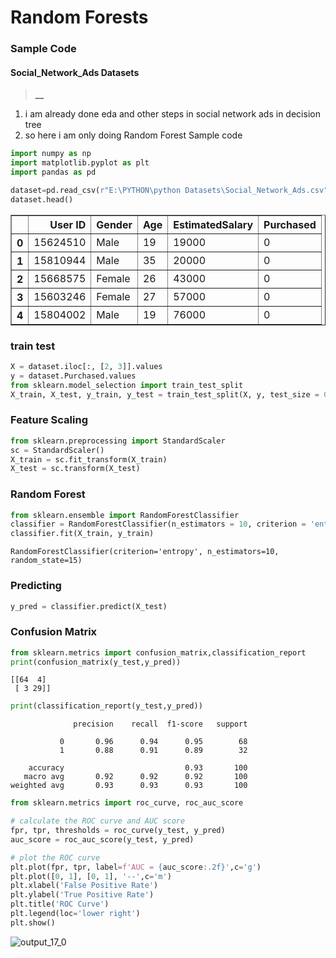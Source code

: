 
# Random Forests

### Sample Code

#### Social_Network_Ads Datasets

> **__**

1. i am already done eda and other steps in social network ads in decision tree
2. so here i am only doing Random Forest Sample code


```python
import numpy as np
import matplotlib.pyplot as plt
import pandas as pd
```


```python
dataset=pd.read_csv(r"E:\PYTHON\python Datasets\Social_Network_Ads.csv")
dataset.head()
```




<div>
<style scoped>
    .dataframe tbody tr th:only-of-type {
        vertical-align: middle;
    }

    .dataframe tbody tr th {
        vertical-align: top;
    }

    .dataframe thead th {
        text-align: right;
    }
</style>
<table border="1" class="dataframe">
  <thead>
    <tr style="text-align: right;">
      <th></th>
      <th>User ID</th>
      <th>Gender</th>
      <th>Age</th>
      <th>EstimatedSalary</th>
      <th>Purchased</th>
    </tr>
  </thead>
  <tbody>
    <tr>
      <th>0</th>
      <td>15624510</td>
      <td>Male</td>
      <td>19</td>
      <td>19000</td>
      <td>0</td>
    </tr>
    <tr>
      <th>1</th>
      <td>15810944</td>
      <td>Male</td>
      <td>35</td>
      <td>20000</td>
      <td>0</td>
    </tr>
    <tr>
      <th>2</th>
      <td>15668575</td>
      <td>Female</td>
      <td>26</td>
      <td>43000</td>
      <td>0</td>
    </tr>
    <tr>
      <th>3</th>
      <td>15603246</td>
      <td>Female</td>
      <td>27</td>
      <td>57000</td>
      <td>0</td>
    </tr>
    <tr>
      <th>4</th>
      <td>15804002</td>
      <td>Male</td>
      <td>19</td>
      <td>76000</td>
      <td>0</td>
    </tr>
  </tbody>
</table>
</div>



### train test


```python
X = dataset.iloc[:, [2, 3]].values
y = dataset.Purchased.values
from sklearn.model_selection import train_test_split
X_train, X_test, y_train, y_test = train_test_split(X, y, test_size = 0.25, random_state = 0)
```

### Feature Scaling


```python
from sklearn.preprocessing import StandardScaler
sc = StandardScaler()
X_train = sc.fit_transform(X_train)
X_test = sc.transform(X_test)
```

### Random Forest


```python
from sklearn.ensemble import RandomForestClassifier
classifier = RandomForestClassifier(n_estimators = 10, criterion = 'entropy', random_state = 15)
classifier.fit(X_train, y_train)
```




    RandomForestClassifier(criterion='entropy', n_estimators=10, random_state=15)



### Predicting


```python
y_pred = classifier.predict(X_test)
```

### Confusion Matrix


```python
from sklearn.metrics import confusion_matrix,classification_report
print(confusion_matrix(y_test,y_pred))
```

    [[64  4]
     [ 3 29]]
    


```python
print(classification_report(y_test,y_pred))
```

                  precision    recall  f1-score   support
    
               0       0.96      0.94      0.95        68
               1       0.88      0.91      0.89        32
    
        accuracy                           0.93       100
       macro avg       0.92      0.92      0.92       100
    weighted avg       0.93      0.93      0.93       100
    
    


```python
from sklearn.metrics import roc_curve, roc_auc_score

# calculate the ROC curve and AUC score
fpr, tpr, thresholds = roc_curve(y_test, y_pred)
auc_score = roc_auc_score(y_test, y_pred)

# plot the ROC curve
plt.plot(fpr, tpr, label=f'AUC = {auc_score:.2f}',c='g')
plt.plot([0, 1], [0, 1], '--',c='m')
plt.xlabel('False Positive Rate')
plt.ylabel('True Positive Rate')
plt.title('ROC Curve')
plt.legend(loc='lower right')
plt.show()
```


![output_17_0](https://user-images.githubusercontent.com/122164879/218781387-10f8b319-76f8-414b-ae9b-a66b75ae000e.png)



    

